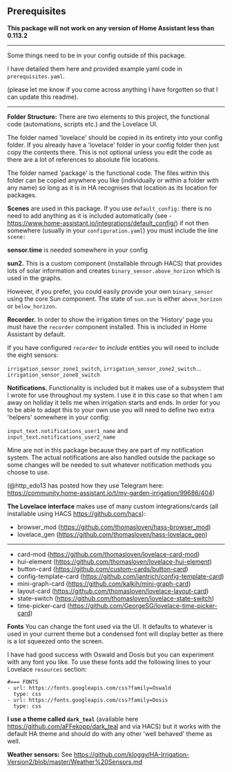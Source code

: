 <h2>Prerequisites</h2>

__This package will not work on any version of Home Assistant less than 0.113.2__

----

Some things need to be in your config outside of this package.

I have detailed them here and provided example yaml code in `prerequisites.yaml`.

(please let me know if you come across anything I have forgotten so that I can update this readme).

----

__Folder Structure:__ There are two elements to this project, the functional code (automations, scripts etc.) and the Lovelace UI.

The folder named 'lovelace' should be copied in its entirety into your config folder. If you already have a 'lovelace' folder in your config folder then just copy the contents there. This is not optional unless you edit the code as there are a lot of references to absolute file locations.

The folder named 'package' is the functional code. The files within this folder can be copied anywhere you like (individually or within a folder with any name) so long as it is in HA recognises that location as its location for packages.


__Scenes__ are used in this package. If you use `default_config:` there is no need to add anything as it is included automatically (see - https://www.home-assistant.io/integrations/default_config/) if not then somewhere (usually in your `configuration.yaml`) you must include the line `scene:`

__sensor.time__ is needed somewhere in your config

__sun2.__ This is a custom component (installable through HACS) that provides lots of solar information and creates `binary_sensor.above_horizon` which is used in the graphs.


However, if you prefer, you could easily provide your own `binary_sensor` using the core Sun component. The state of `sun.sun` is either `above_horizon` or `below_horizon`.

__Recorder.__ In order to show the irrigation times on the 'History' page you must have the `recorder` component installed. This is included in Home Assistant by default.

If you have configured `recorder` to _include_ entities you will need to include the eight sensors:


`irrigation_sensor_zone1_switch`, `irrigation_sensor_zone2_switch`... `irrigation_sensor_zone8_switch`


__Notifications.__ Functionality is included but it makes use of a subsystem that I wrote for use throughout my system. 
I use it in this case so that when I am away on holiday it tells me when irrigation starts and ends.
In order for you to be able to adapt this to your own use you will need to define two extra 'helpers' somewhere in your config:

`input_text.notifications_user1_name` and `input_text.notifications_user2_name`

Mine are not in this package because they are part of my notification system.
The actual notifications are also handled outside the package so some changes will be needed to suit whatever notification methods you choose to use.

(@http_edo13 has posted how they use Telegram here: https://community.home-assistant.io/t/my-garden-irrigation/99686/404)

__The Lovelace interface__ makes use of many custom integrations/cards (all installable using HACS https://github.com/hacs):


- browser_mod (https://github.com/thomasloven/hass-browser_mod)
- lovelace_gen (https://github.com/thomasloven/hass-lovelace_gen)

--------

- card-mod (https://github.com/thomasloven/lovelace-card-mod)
- hui-element (https://github.com/thomasloven/lovelace-hui-element)
- button-card (https://github.com/custom-cards/button-card)
- config-template-card (https://github.com/iantrich/config-template-card)
- mini-graph-card (https://github.com/kalkih/mini-graph-card)
- layout-card (https://github.com/thomasloven/lovelace-layout-card)
- state-switch (https://github.com/thomasloven/lovelace-state-switch)
- time-picker-card (https://github.com/GeorgeSG/lovelace-time-picker-card)


__Fonts__ You can change the font used via the UI. It defaults to whatever is used in your current theme but a condensed font will display better as there is a lot squeezed onto the screen.

I have had good success with Oswald and Dosis but you can experiment with any font you like.
To use these fonts add the following lines to your Lovelace `resources` section:

```
#=== FONTS
- url: https://fonts.googleapis.com/css?family=Oswald
  type: css
- url: https://fonts.googleapis.com/css?family=Dosis
  type: css
```

__I use a theme called `dark_teal`__ (available here https://github.com/aFFekopp/dark_teal and via HACS) but it works with the default HA theme and should do with any other 'well behaved' theme as well.

__Weather sensors:__ See https://github.com/kloggy/HA-Irrigation-Version2/blob/master/Weather%20Sensors.md
